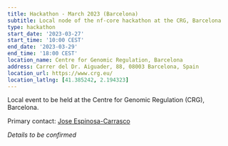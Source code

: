 ```yaml
---
title: Hackathon - March 2023 (Barcelona)
subtitle: Local node of the nf-core hackathon at the CRG, Barcelona
type: hackathon
start_date: '2023-03-27'
start_time: '10:00 CEST'
end_date: '2023-03-29'
end_time: '18:00 CEST'
location_name: Centre for Genomic Regulation, Barcelona
address: Carrer del Dr. Aiguader, 88, 08003 Barcelona, Spain
location_url: https://www.crg.eu/
location_latlng: [41.385242, 2.194323]
---
```


Local event to be held at the Centre for Genomic Regulation (CRG), Barcelona.

Primary contact: [<i class="fab fa-slack"></i> Jose Espinosa-Carrasco](https://nfcore.slack.com/team/UT94DM516)

_Details to be confirmed_
